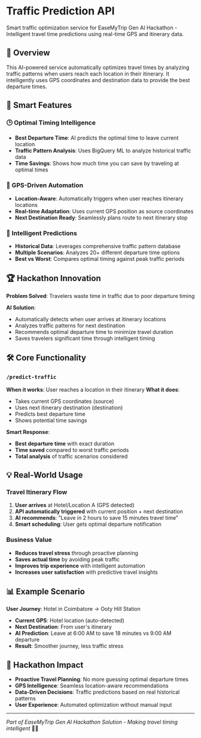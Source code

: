 # Traffic Prediction API

Smart traffic optimization service for EaseMyTrip Gen AI Hackathon - Intelligent travel time predictions using real-time GPS and itinerary data.

## 🎯 Overview

This AI-powered service automatically optimizes travel times by analyzing traffic patterns when users reach each location in their itinerary. It intelligently uses GPS coordinates and destination data to provide the best departure times.

## 🚀 Smart Features

### 🕒 Optimal Timing Intelligence
- **Best Departure Time**: AI predicts the optimal time to leave current location
- **Traffic Pattern Analysis**: Uses BigQuery ML to analyze historical traffic data
- **Time Savings**: Shows how much time you can save by traveling at optimal times

### 📱 GPS-Driven Automation
- **Location-Aware**: Automatically triggers when user reaches itinerary locations
- **Real-time Adaptation**: Uses current GPS position as source coordinates
- **Next Destination Ready**: Seamlessly plans route to next itinerary stop

### 🧠 Intelligent Predictions
- **Historical Data**: Leverages comprehensive traffic pattern database
- **Multiple Scenarios**: Analyzes 20+ different departure time options
- **Best vs Worst**: Compares optimal timing against peak traffic periods

## 🏆 Hackathon Innovation

**Problem Solved**: Travelers waste time in traffic due to poor departure timing

**AI Solution**: 
- Automatically detects when user arrives at itinerary locations
- Analyzes traffic patterns for next destination
- Recommends optimal departure time to minimize travel duration
- Saves travelers significant time through intelligent timing

## 🛠️ Core Functionality

### `/predict-traffic`
**When it works**: User reaches a location in their itinerary
**What it does**: 
- Takes current GPS coordinates (source)
- Uses next itinerary destination (destination)  
- Predicts best departure time
- Shows potential time savings

**Smart Response**:
- **Best departure time** with exact duration
- **Time saved** compared to worst traffic periods
- **Total analysis** of traffic scenarios considered

## 💡 Real-World Usage

### Travel Itinerary Flow
1. **User arrives** at Hotel/Location A (GPS detected)
2. **API automatically triggered** with current position + next destination
3. **AI recommends**: "Leave in 2 hours to save 15 minutes travel time"
4. **Smart scheduling**: User gets optimal departure notification

### Business Value
- **Reduces travel stress** through proactive planning
- **Saves actual time** by avoiding peak traffic
- **Improves trip experience** with intelligent automation
- **Increases user satisfaction** with predictive travel insights

## 📊 Example Scenario

**User Journey**: Hotel in Coimbatore → Ooty Hill Station
- **Current GPS**: Hotel location (auto-detected)
- **Next Destination**: From user's itinerary
- **AI Prediction**: Leave at 6:00 AM to save 18 minutes vs 9:00 AM departure
- **Result**: Smoother journey, less traffic stress

## 🎯 Hackathon Impact

- **Proactive Travel Planning**: No more guessing optimal departure times
- **GPS Intelligence**: Seamless location-aware recommendations  
- **Data-Driven Decisions**: Traffic predictions based on real historical patterns
- **User Experience**: Automated optimization without manual input

---

*Part of EaseMyTrip Gen AI Hackathon Solution - Making travel timing intelligent* 🚗⏰